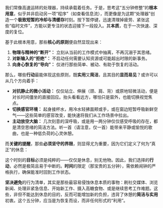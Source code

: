 
我们常像高速运转的处理器，持续承载着任务。于是，思考这“五分钟修整”的**根本用意**，似乎并非启动另一项“程序”（如查看信息流），而更像是为这颗“处理器”创造一个**极致短暂的冷却与清缓存**时刻。按下暂停键，迅速清理掉疲劳、紧张这些“临时文件”，方能以更专注的状态迎接下一段投入。其**本质**，在于一次快速、深度的复位。

基于此根本用意，那些**核心的原则**便自然显现出来：

1. **物理与精神的“断开”：** 立刻从当前的工作模式中抽离，不再沉溺于其思绪。
2. **对新输入的“拒绝”：** 不启动任何需要认知资源或可能超出时限的新事务。
3. **向身心恢复的“导向”：** 仅进行那些简单、被动、有助于恢复的活动。

那么，哪些**行动**最能体现这些原则，既**实用**又**简洁**，且其目的**显而易见**？或许可以从几个方向着手：

- **对抗静止的微小活动：** 仅仅站立、伸展（颈、肩、背）或原地轻微活动，便是对长时间僵坐的直接回应。抬头看看远方，哪怕只是窗外，也能切换视觉焦点。
- **切换感官环境：** 起身接杯水，用冷水轻拂面颊或手，或在窗边短暂呼吸新鲜空气——这些简单的感官改变，能快速将我们从工作场景中拉出。
- **主动放空大脑：** 几次刻意的深呼吸，或是用一两分钟仅仅感受呼吸的存在，都是清空思绪的简洁方法。听一首（请注意，仅一首）能带来平静或愉悦的歌曲，也是一种低负荷的心灵休憩。

而**关键的提醒**，那些**必须坚守的界限**，则显得尤为重要，因为它们定义了何为“真正”的休息：

这个时刻的**目标**必须是纯粹的——仅仅是休息，别无他物。因此，我们选择的**行动**，必然是极简且易于中断的。**时间**的限定（那宝贵的五分钟），需依赖闹钟的严格执行，确保能准时回到工作状态。

**坚决避免**的行为清单，其实是那些最容易侵蚀休息本质的事物：刷社交媒体、浏览新闻、处理非紧急信息、开始新工作、摄入高糖食物、或是继续思考工作难题。这些，非但不能达到休息的目的，反而可能增加新的负担，违背了休憩的**简洁与实用**初衷。这个五分钟，应当是为恢复而设，而非任何形式的“利用”。